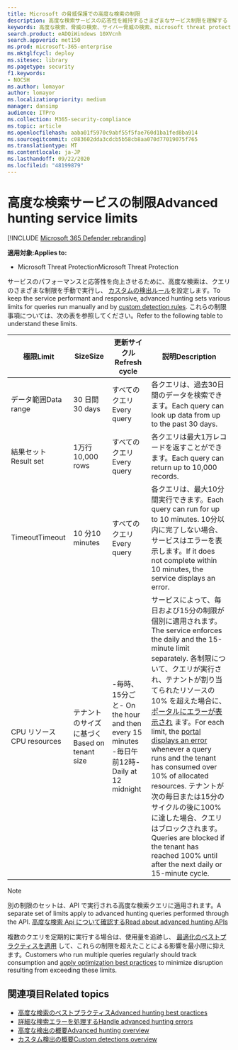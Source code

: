 ```yaml
---
title: Microsoft の脅威保護での高度な検索の制限
description: 高度な検索サービスの応答性を維持するさまざまなサービス制限を理解する
keywords: 高度な検索、脅威の検索、サイバー脅威の検索、microsoft threat protection、microsoft 365、mtp、m365、search、query、テレメトリ、スキーマ、kusto、CPU 制限、クエリ制限、リソース、最大結果
search.product: eADQiWindows 10XVcnh
search.appverid: met150
ms.prod: microsoft-365-enterprise
ms.mktglfcycl: deploy
ms.sitesec: library
ms.pagetype: security
f1.keywords:
- NOCSH
ms.author: lomayor
author: lomayor
ms.localizationpriority: medium
manager: dansimp
audience: ITPro
ms.collection: M365-security-compliance
ms.topic: article
ms.openlocfilehash: aaba01f5970c9abf55f5fae760d1ba1fed8ba914
ms.sourcegitcommit: c083602dda3cdcb5b58cb8aa070d77019075f765
ms.translationtype: MT
ms.contentlocale: ja-JP
ms.lasthandoff: 09/22/2020
ms.locfileid: "48199879"
---
```

# <a name="advanced-hunting-service-limits"></a><span data-ttu-id="1d2ba-104">高度な検索サービスの制限</span><span class="sxs-lookup"><span data-stu-id="1d2ba-104">Advanced hunting service limits</span></span>

[!INCLUDE [Microsoft 365 Defender rebranding](../includes/microsoft-defender.md)]


<span data-ttu-id="1d2ba-105">**適用対象:**</span><span class="sxs-lookup"><span data-stu-id="1d2ba-105">**Applies to:**</span></span>
- <span data-ttu-id="1d2ba-106">Microsoft Threat Protection</span><span class="sxs-lookup"><span data-stu-id="1d2ba-106">Microsoft Threat Protection</span></span>

<span data-ttu-id="1d2ba-107">サービスのパフォーマンスと応答性を向上させるために、高度な検索は、クエリのさまざまな制限を手動で実行し、 [カスタムの検出ルール](custom-detection-rules.md)を設定します。</span><span class="sxs-lookup"><span data-stu-id="1d2ba-107">To keep the service performant and responsive, advanced hunting sets various limits for queries run manually and by [custom detection rules](custom-detection-rules.md).</span></span> <span data-ttu-id="1d2ba-108">これらの制限事項については、次の表を参照してください。</span><span class="sxs-lookup"><span data-stu-id="1d2ba-108">Refer to the following table to understand these limits.</span></span>

| <span data-ttu-id="1d2ba-109">極限</span><span class="sxs-lookup"><span data-stu-id="1d2ba-109">Limit</span></span> | <span data-ttu-id="1d2ba-110">Size</span><span class="sxs-lookup"><span data-stu-id="1d2ba-110">Size</span></span> | <span data-ttu-id="1d2ba-111">更新サイクル</span><span class="sxs-lookup"><span data-stu-id="1d2ba-111">Refresh cycle</span></span> | <span data-ttu-id="1d2ba-112">説明</span><span class="sxs-lookup"><span data-stu-id="1d2ba-112">Description</span></span> |
|--|--|--|--|
| <span data-ttu-id="1d2ba-113">データ範囲</span><span class="sxs-lookup"><span data-stu-id="1d2ba-113">Data range</span></span> | <span data-ttu-id="1d2ba-114">30 日間</span><span class="sxs-lookup"><span data-stu-id="1d2ba-114">30 days</span></span> | <span data-ttu-id="1d2ba-115">すべてのクエリ</span><span class="sxs-lookup"><span data-stu-id="1d2ba-115">Every query</span></span> | <span data-ttu-id="1d2ba-116">各クエリは、過去30日間のデータを検索できます。</span><span class="sxs-lookup"><span data-stu-id="1d2ba-116">Each query can look up data from up to the past 30 days.</span></span> |
| <span data-ttu-id="1d2ba-117">結果セット</span><span class="sxs-lookup"><span data-stu-id="1d2ba-117">Result set</span></span> | <span data-ttu-id="1d2ba-118">1万行</span><span class="sxs-lookup"><span data-stu-id="1d2ba-118">10,000 rows</span></span> | <span data-ttu-id="1d2ba-119">すべてのクエリ</span><span class="sxs-lookup"><span data-stu-id="1d2ba-119">Every query</span></span> | <span data-ttu-id="1d2ba-120">各クエリは最大1万レコードを返すことができます。</span><span class="sxs-lookup"><span data-stu-id="1d2ba-120">Each query can return up to 10,000 records.</span></span> |
| <span data-ttu-id="1d2ba-121">Timeout</span><span class="sxs-lookup"><span data-stu-id="1d2ba-121">Timeout</span></span> | <span data-ttu-id="1d2ba-122">10 分</span><span class="sxs-lookup"><span data-stu-id="1d2ba-122">10 minutes</span></span> | <span data-ttu-id="1d2ba-123">すべてのクエリ</span><span class="sxs-lookup"><span data-stu-id="1d2ba-123">Every query</span></span> | <span data-ttu-id="1d2ba-124">各クエリは、最大10分間実行できます。</span><span class="sxs-lookup"><span data-stu-id="1d2ba-124">Each query can run for up to 10 minutes.</span></span> <span data-ttu-id="1d2ba-125">10分以内に完了しない場合、サービスはエラーを表示します。</span><span class="sxs-lookup"><span data-stu-id="1d2ba-125">If it does not complete within 10 minutes, the service displays an error.</span></span>
| <span data-ttu-id="1d2ba-126">CPU リソース</span><span class="sxs-lookup"><span data-stu-id="1d2ba-126">CPU resources</span></span> | <span data-ttu-id="1d2ba-127">テナントのサイズに基づく</span><span class="sxs-lookup"><span data-stu-id="1d2ba-127">Based on tenant size</span></span> | <span data-ttu-id="1d2ba-128">-毎時、15分ごと</span><span class="sxs-lookup"><span data-stu-id="1d2ba-128">- On the hour and then every 15 minutes</span></span><br><span data-ttu-id="1d2ba-129">-毎日午前12時</span><span class="sxs-lookup"><span data-stu-id="1d2ba-129">- Daily at 12 midnight</span></span> | <span data-ttu-id="1d2ba-130">サービスによって、毎日および15分の制限が個別に適用されます。</span><span class="sxs-lookup"><span data-stu-id="1d2ba-130">The service enforces the daily and the 15-minute limit separately.</span></span> <span data-ttu-id="1d2ba-131">各制限について、クエリが実行され、テナントが割り当てられたリソースの10% を超えた場合に、 [ポータルにエラーが表示され](advanced-hunting-errors.md) ます。</span><span class="sxs-lookup"><span data-stu-id="1d2ba-131">For each limit, the [portal displays an error](advanced-hunting-errors.md) whenever a query runs and the tenant has consumed over 10% of allocated resources.</span></span> <span data-ttu-id="1d2ba-132">テナントが次の毎日または15分のサイクルの後に100% に達した場合、クエリはブロックされます。</span><span class="sxs-lookup"><span data-stu-id="1d2ba-132">Queries are blocked if the tenant has reached 100% until after the next daily or 15-minute cycle.</span></span> |

>[!NOTE] 
><span data-ttu-id="1d2ba-133">別の制限のセットは、API で実行される高度な検索クエリに適用されます。</span><span class="sxs-lookup"><span data-stu-id="1d2ba-133">A separate set of limits apply to advanced hunting queries performed through the API.</span></span> [<span data-ttu-id="1d2ba-134">高度な検索 Api について確認する</span><span class="sxs-lookup"><span data-stu-id="1d2ba-134">Read about advanced hunting APIs</span></span>](https://docs.microsoft.com/microsoft-365/security/mtp/api-advanced-hunting)

<span data-ttu-id="1d2ba-135">複数のクエリを定期的に実行する場合は、使用量を追跡し、 [最適化のベストプラクティスを適用](advanced-hunting-best-practices.md) して、これらの制限を超えたことによる影響を最小限に抑えます。</span><span class="sxs-lookup"><span data-stu-id="1d2ba-135">Customers who run multiple queries regularly should track consumption and [apply optimization best practices](advanced-hunting-best-practices.md) to minimize disruption resulting from exceeding these limits.</span></span>

## <a name="related-topics"></a><span data-ttu-id="1d2ba-136">関連項目</span><span class="sxs-lookup"><span data-stu-id="1d2ba-136">Related topics</span></span>

- [<span data-ttu-id="1d2ba-137">高度な検索のベストプラクティス</span><span class="sxs-lookup"><span data-stu-id="1d2ba-137">Advanced hunting best practices</span></span>](advanced-hunting-best-practices.md)
- [<span data-ttu-id="1d2ba-138">詳細な検索エラーを処理する</span><span class="sxs-lookup"><span data-stu-id="1d2ba-138">Handle advanced hunting errors</span></span>](advanced-hunting-errors.md)
- [<span data-ttu-id="1d2ba-139">高度な検出の概要</span><span class="sxs-lookup"><span data-stu-id="1d2ba-139">Advanced hunting overview</span></span>](advanced-hunting-overview.md)
- [<span data-ttu-id="1d2ba-140">カスタム検出の概要</span><span class="sxs-lookup"><span data-stu-id="1d2ba-140">Custom detections overview</span></span>](custom-detections-overview.md)
